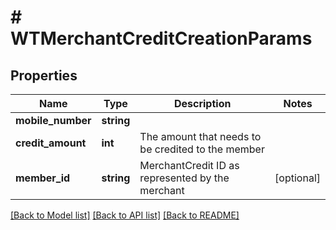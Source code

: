 # # WTMerchantCreditCreationParams

## Properties

Name | Type | Description | Notes
------------ | ------------- | ------------- | -------------
**mobile_number** | **string** |  |
**credit_amount** | **int** | The amount that needs to be credited to the member |
**member_id** | **string** | MerchantCredit ID as represented by the merchant | [optional]

[[Back to Model list]](../../README.md#models) [[Back to API list]](../../README.md#endpoints) [[Back to README]](../../README.md)
